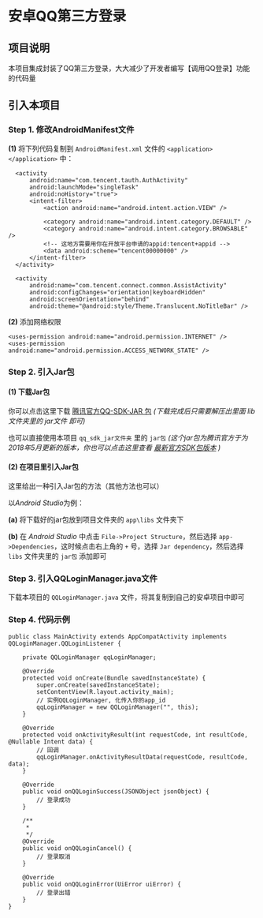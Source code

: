 # 安卓QQ第三方登录



## 项目说明

  本项目集成封装了QQ第三方登录，大大减少了开发者编写【调用QQ登录】功能的代码量
  
  
  
## 引入本项目

  ### Step 1. 修改AndroidManifest文件
  
  
  **(1)** 将下列代码复制到 ```AndroidManifest.xml``` 文件的 ```<application></application>``` 中：
    
  ```
    <activity
        android:name="com.tencent.tauth.AuthActivity"
        android:launchMode="singleTask"
        android:noHistory="true">
        <intent-filter>
            <action android:name="android.intent.action.VIEW" />

            <category android:name="android.intent.category.DEFAULT" />
            <category android:name="android.intent.category.BROWSABLE" />
            <!-- 这地方需要用你在开放平台申请的appid:tencent+appid -->
            <data android:scheme="tencent00000000" />
        </intent-filter>
    </activity>
    
    <activity
        android:name="com.tencent.connect.common.AssistActivity"
        android:configChanges="orientation|keyboardHidden"
        android:screenOrientation="behind"
        android:theme="@android:style/Theme.Translucent.NoTitleBar" />
  ```
  
  
  **(2)** 添加网络权限
  
  ```
  <uses-permission android:name="android.permission.INTERNET" />
  <uses-permission android:name="android.permission.ACCESS_NETWORK_STATE" />
  ```
  
  
  
  ### Step 2. 引入Jar包
  
  
  #### (1) 下载Jar包
  
  
  你可以点击这里下载 [腾讯官方QQ-SDK-JAR 包](http://qzonestyle.gtimg.cn/qzone/vas/opensns/res/doc/Android_SDK_V3.3.3.zip)  *(下载完成后只需要解压出里面 lib 文件夹里的 jar文件 即可)*


  也可以直接使用本项目 ```qq_sdk_jar文件夹``` 里的 ```jar包```  *(这个jar包为腾讯官方于为2018年5月更新的版本，你也可以点击这里查看 [最新官方SDK包版本](http://wiki.open.qq.com/wiki/mobile/SDK%E4%B8%8B%E8%BD%BD) )*

  
  
  #### (2) 在项目里引入Jar包
  
  
  这里给出一种引入Jar包的方法（其他方法也可以）
  
  以*Android Studio*为例：
  
  **(a)** 将下载好的jar包放到项目文件夹的 ```app\libs``` 文件夹下

  **(b)** 在 *Android Studio* 中点击 ```File->Project Structure```，然后选择 ```app->Dependencies```，这时候点击右上角的 ```+``` 号，选择 ```Jar dependency```，然后选择 ```libs``` 文件夹里的 ```jar包``` 添加即可
  
  
  
  
  ### Step 3. 引入QQLoginManager.java文件
  
  
  下载本项目的 ```QQLoginManager.java``` 文件，将其复制到自己的安卓项目中即可
  
  
  
  
  ### Step 4. 代码示例
  
  ```
  public class MainActivity extends AppCompatActivity implements QQLoginManager.QQLoginListener {

      private QQLoginManager qqLoginManager;

      @Override
      protected void onCreate(Bundle savedInstanceState) {
          super.onCreate(savedInstanceState);
          setContentView(R.layout.activity_main);
          // 实例QQLoginManager, 化传入你的app_id
          qqLoginManager = new QQLoginManager("", this);
      }

      @Override
      protected void onActivityResult(int requestCode, int resultCode, @Nullable Intent data) {
          // 回调
          qqLoginManager.onActivityResultData(requestCode, resultCode, data);
      }

      @Override
      public void onQQLoginSuccess(JSONObject jsonObject) {
          // 登录成功
      }

      /**
       * 
       */
      @Override
      public void onQQLoginCancel() {
          // 登录取消
      }

      @Override
      public void onQQLoginError(UiError uiError) {
          // 登录出错
      }
  }
  ```

